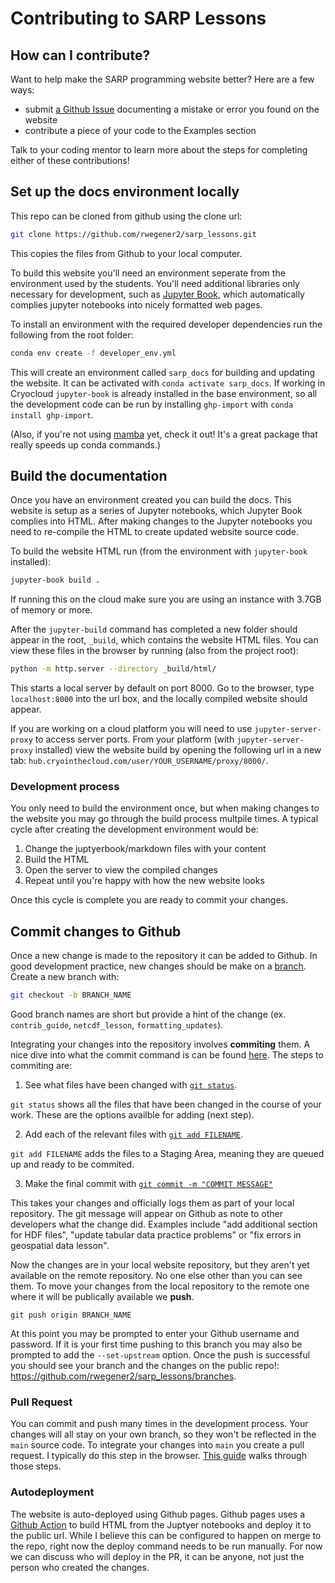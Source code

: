 # Contributing to SARP Lessons

## How can I contribute?

Want to help make the SARP programming website better? Here are a few ways:
- submit [a Github Issue](https://github.com/NASA-SARP/sarp_lessons/issues) documenting a mistake or error you found on the website
- contribute a piece of your code to the Examples section

Talk to your coding mentor to learn more about the steps for completing either of these contributions!

## Set up the docs environment locally

This repo can be cloned from github using the clone url:

```bash
git clone https://github.com/rwegener2/sarp_lessons.git
```

This copies the files from Github to your local computer.

To build this website you'll need an environment seperate from the environment used
by the students. You'll need additional libraries only necessary for development, such as [Jupyter Book](https://jupyterbook.org/en/stable/intro.html), which automatically complies jupyter notebooks into nicely formatted web pages.

To install an environment with the required developer dependencies run the following from the root folder:

```bash
conda env create -f developer_env.yml
```

This will create an environment called `sarp_docs` for building and updating the website. It can be activated with `conda activate sarp_docs`. If working in Cryocloud `jupyter-book` is already installed in the base environment, so all the development code can be run by installing `ghp-import` with `conda install ghp-import`. 

(Also, if you're not using [mamba](https://mamba.readthedocs.io/en/latest/) yet, check it out! It's a great package that really speeds up conda commands.)

## Build the documentation

Once you have an environment created you can build the docs. This website is setup as a series of Jupyter notebooks, which Jupyter Book complies into HTML. After making changes to the Jupyter notebooks you need to re-compile the HTML to create updated website source code.

To build the website HTML run (from the environment with `jupyter-book` installed):

```bash
jupyter-book build .
```
If running this on the cloud make sure you are using an instance with 3.7GB of memory or more.

After the `jupyter-build` command has completed a new folder should appear in the root, `_build`, which contains the website HTML files. You can view these files in the browser by running (also from the project root):
```bash
python -m http.server --directory _build/html/
```
This starts a local server by default on port 8000. Go to the browser, type  `localhost:8000` into the url box, and the locally compiled website should appear.

If you are working on a cloud platform you will need to use `jupyter-server-proxy` to access server ports. From your platform (with `jupyter-server-proxy` installed) view the website build by opening the following url in a new tab: `hub.cryointhecloud.com/user/YOUR_USERNAME/proxy/8000/`.

### Development process

You only need to build the environment once, but when making changes to the website you may go through the build process multpile times. A typical cycle after creating the development environment would be:

1. Change the juptyerbook/markdown files with your content
2. Build the HTML
3. Open the server to view the compiled changes
4. Repeat until you're happy with how the new website looks

Once this cycle is complete you are ready to commit your changes.

## Commit changes to Github

Once a new change is made to the repository it can be added to Github. In good development practice, new changes should be make on a [branch](https://docs.github.com/en/pull-requests/collaborating-with-pull-requests/proposing-changes-to-your-work-with-pull-requests/about-branches). Create a new branch with:

```bash
git checkout -b BRANCH_NAME
```

Good branch names are short but provide a hint of the change (ex. `contrib_guide`, `netcdf_lesson`, `formatting_updates`).

Integrating your changes into the repository involves **commiting** them. A nice dive into what the commit command is can be found [here](https://careerfoundry.com/en/blog/web-development/git-commit-command/). The steps to commiting are:

1. See what files have been changed with [`git status`](https://github.com/git-guides/git-status).

`git status` shows all the files that have been changed in the course of your work. These are the options availble for adding (next step).

2. Add each of the relevant files with [`git add FILENAME`](https://github.com/git-guides/git-add).

`git add FILENAME` adds the files to a Staging Area, meaning they are queued up and ready to be commited.

3. Make the final commit with [`git commit -m "COMMIT MESSAGE"`](https://github.com/git-guides/git-commit)

This takes your changes and officially logs them as part of your local repository. The git message will appear on Github as note to other developers what the change did. Examples include "add additional section for HDF files", "update tabular data practice problems" or "fix errors in geospatial data lesson".

Now the changes are in your local website repository, but they aren't yet available on the remote repository. No one else other than you can see them. To move your changes from the local repository to the remote one where it will be publically available we **push**.

```
git push origin BRANCH_NAME
```
At this point you may be prompted to enter your Github username and password. If it is your first time pushing to this branch you may also be prompted to add the `--set-upstream` option. Once the push is successful you should see your branch and the changes on the public repo!: https://github.com/rwegener2/sarp_lessons/branches.

### Pull Request

You can commit and push many times in the development process. Your changes will all stay on your own branch, so they won't be reflected in the `main` source code. To integrate your changes into `main` you create a pull request. I typically do this step in the browser. [This guide](https://docs.github.com/en/pull-requests/collaborating-with-pull-requests/proposing-changes-to-your-work-with-pull-requests/creating-a-pull-request) walks through those steps.

### Autodeployment

The website is auto-deployed using Github pages. Github pages uses a [Github Action](https://github.com/features/actions) to build HTML from the Juptyer notebooks and deploy it to the public url. While I believe this can be configured to happen on merge to the repo, right now the deploy command needs to be run manually. For now we can discuss who will deploy in the PR, it can be anyone, not just the person who created the changes.
